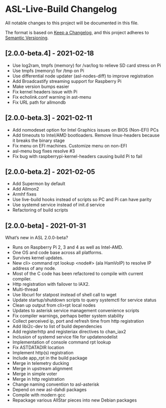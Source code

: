 # ASL-Live-Build Changelog

All notable changes to this project will be documented in this file.

The format is based on [Keep a Changelog](https://keepachangelog.com/en/1.0.0/),
and this project adheres to [Semantic Versioning](https://semver.org/spec/v2.0.0.html).

## [2.0.0-beta.4] - 2021-02-18

* Use log2ram, tmpfs (memory) for /var/log to relieve SD card stress on Pi
* Use tmpfs (memory) for /tmp on Pi
* Use differential node updater (asl-nodes-diff) to improve registration
* Add Broadcastify streaming support for Raspberry Pi
* Make version bumps easier
* Fix kernel headers issue with Pi
* Fix echolink.conf warning in ast-menu
* Fix URL path for allmondb

## [2.0.0-beta.3] - 2021-02-11

* Add nomodeset option for Intel Graphics issues on BIOS (Non-EFI) PCs
* Add timeouts to Intel/AMD bootloaders. Remove linux-headers because it breaks the binary stage
* Fix menu on EFI machines. Customize menu on non-EFI
* asl-menu bug fixes resolve #3
* Fix bug with raspberrypi-kernel-headers causing build Pi to fail

## [2.0.0-beta.2] - 2021-02-05

- Add Supermon by default
- Add Allmon2
- Armhf fixes
- Use live-build hooks instead of scripts so PC and Pi can have parity
- Use systemd service instead of init.d service
- Refactoring of build scripts

## [2.0.0-beta] - 2021-01-31

What’s new in ASL 2.0.0-beta?

- Runs on Raspberry Pi 2, 3 and 4 as well as Intel-AMD.
- One OS and code base across all platforms.
- Survives kernel updates.
- New cli> command rpt lookup <node#> (ala HamVoIP) to resolve IP address of any node.
- Most of the C code has been refactored to compile with current compiler.
- Http registration with failover to IAX2.
- Multi-thread
- Use libcurl for statpost instead of shell call to wget
- Update startup/shutdown scripts to query systemctl for service status
- Clean up output from cli>rpt local nodes
- Updates to asterisk service management convenience scripts
- Fix compiler warnings, perhaps better system stability
- Collect perceived ip, port and refresh time from http registration
- Add libi2c-dev to list of build dependencies
- Add registerhttp and registeriax directives to chan_iax2
- Inclusion of systemd service file for updatenodelist
- Implementation of console command rpt lookup
- Fix ASTDATADIR location
- Implement http(s) registration
- Include app_rpt in the build package
- Merge in telemetry ducking
- Merge in upstream alignment
- Merge in simple voter
- Merge in http registration
- Change naming convention to asl-asterisk
- Depend on new asl-dahdi packages
- Compile with modern gcc
- Repackage various AllStar pieces into new Debian packages
